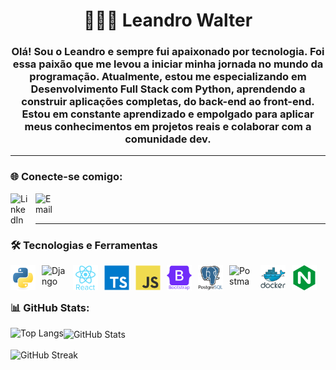 <h1 align="center">👨🏻‍💻 Leandro Walter</h1>

<h3 align="center">
Olá! Sou o Leandro e sempre fui apaixonado por tecnologia. Foi essa paixão que me levou a iniciar minha jornada no mundo da programação. Atualmente, estou me especializando em Desenvolvimento Full Stack com Python, aprendendo a construir aplicações completas, do back-end ao front-end. Estou em constante aprendizado e empolgado para aplicar meus conhecimentos em projetos reais e colaborar com a comunidade dev.
</h3>

---

### 🌐 Conecte-se comigo:
<a href="https://www.linkedin.com/in/leandrowalter-dev/" target="_blank">
  <img 
    align="left" 
    alt="LinkedIn"
    title="LinkedIn" 
    width="30px" 
    style="padding-right: 10px;" 
    src="https://raw.githubusercontent.com/rahuldkjain/github-profile-readme-generator/master/src/images/icons/Social/linked-in-alt.svg" 
  />
</a>

<a href="mailto:leandromarqueswalter@gmail.com" target="_blank">
  <img 
    align="left" 
    alt="Email"
    title="Email" 
    width="30px" 
    style="padding-right: 10px;" 
    src="https://upload.wikimedia.org/wikipedia/commons/4/4e/Gmail_Icon.png" 
  />
</a>

<br /><br />

---

### 🛠️ Tecnologias e Ferramentas

<img
    align="left"
    alt="Python"
    title="Python"
    width="40"
    height="40"
    style="padding-right: 10px;"
    src="https://raw.githubusercontent.com/devicons/devicon/master/icons/python/python-original.svg"
/>
<img
    align="left"
    alt="Django"
    title="Django"
    width="40"
    height="40"
    style="padding-right: 10px;"
    src="https://cdn.worldvectorlogo.com/logos/django.svg"
/>
<img
    align="left"
    alt="React"
    title="React"
    width="40"
    height="40"
    style="padding-right: 10px;"
    src="https://raw.githubusercontent.com/devicons/devicon/master/icons/react/react-original-wordmark.svg"
/>
<img
    align="left"
    alt="TypeScript"
    title="TypeScript"
    width="40"
    height="40"
    style="padding-right: 10px;"
    src="https://raw.githubusercontent.com/devicons/devicon/master/icons/typescript/typescript-original.svg"
/>
<img
    align="left"
    alt="JavaScript"
    title="JavaScript"
    width="40"
    height="40"
    style="padding-right: 10px;"
    src="https://raw.githubusercontent.com/devicons/devicon/master/icons/javascript/javascript-original.svg"
/>
<img
    align="left"
    alt="Bootstrap"
    title="Bootstrap"
    width="40"
    height="40"
    style="padding-right: 10px;"
    src="https://raw.githubusercontent.com/devicons/devicon/master/icons/bootstrap/bootstrap-plain-wordmark.svg"
/>
<img
    align="left"
    alt="PostgreSQL"
    title="PostgreSQL"
    width="40"
    height="40"
    style="padding-right: 10px;"
    src="https://raw.githubusercontent.com/devicons/devicon/master/icons/postgresql/postgresql-original-wordmark.svg"
/>
<img
    align="left"
    alt="Postman"
    title="Postman"
    width="40"
    height="40"
    style="padding-right: 10px;"
    src="https://www.vectorlogo.zone/logos/getpostman/getpostman-icon.svg"
/>
<img
    align="left"
    alt="Docker"
    title="Docker"
    width="40"
    height="40"
    style="padding-right: 10px;"
    src="https://raw.githubusercontent.com/devicons/devicon/master/icons/docker/docker-original-wordmark.svg"
/>
<img
    align="left"
    alt="Nginx"
    title="Nginx"
    width="40"
    height="40"
    style="padding-right: 10px;"
    src="https://raw.githubusercontent.com/devicons/devicon/master/icons/nginx/nginx-original.svg"
/>

<br />
<br />

### 📊 GitHub Stats:
<p>
  <img align="left" src="https://github-readme-stats.vercel.app/api/top-langs?username=zleandro&show_icons=true&locale=en&layout=compact" alt="Top Langs" />
</p>

<p>
  <img align="center" src="https://github-readme-stats.vercel.app/api?username=zleandro&show_icons=true&locale=en" alt="GitHub Stats" />
</p>

<p>
  <img align="center" src="https://streak-stats.demolab.com/?user=zleandro&theme=tokyonight" alt="GitHub Streak" />
</p>
